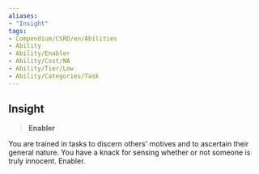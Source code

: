 ```yaml
---
aliases:
- "Insight"
tags:
- Compendium/CSRD/en/Abilities
- Ability
- Ability/Enabler
- Ability/Cost/NA
- Ability/Tier/Low
- Ability/Categories/Task
---
```


  
## Insight  
>**Enabler**
  
You are trained in tasks to discern others' motives and to ascertain their general nature. You have a knack for sensing whether or not someone is truly innocent. Enabler.